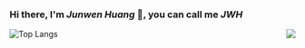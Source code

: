 ### Hi there, I'm *Junwen Huang* 👋, you can call me *JWH*


<img align="right" src="https://github-readme-stats.vercel.app/api?username=hjwforever&show_icons=true&theme=ts" />



<!-- ![JWH's github stats](https://github-readme-stats.vercel.app/api?username=hjwforever&show_icons=true&theme=vue) -->

![Top Langs](https://github-readme-stats.vercel.app/api/top-langs/?username=hjwforever)
<!--
- 🔭 I’m currently working on ...
- 🌱 I’m currently learning ...
- 👯 I’m looking to collaborate on ...
- 🤔 I’m looking for help with ...
- 💬 Ask me about ...
- 📫 How to reach me: ...
- 😄 Pronouns: ...
- ⚡ Fun fact: ...
-->
